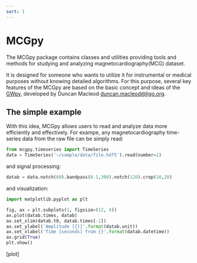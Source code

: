 ```yaml
---
sort: 1
---
```


# MCGpy

The MCGpy package contains classes and utilities providing tools and methods for studying and analyzing magnetocardiography(MCG) dataset. 

It is designed for someone who wants to utilize it for instrumental or medical purposes without knowing detailed algorithms. For this purpose, several key features of the MCGpy are based on the basic concept and ideas of the [GWpy](https://github.com/gwpy/gwpy), developed by Duncan Macleod <duncan.macleod@ligo.org>.

## The simple example

With this idea, MCGpy allows users to read and analyze data more efficiently and effectively. For exampe, any magnetocardiography time-series data from the raw file can be simply read:

```python
from mcgpy.timeseries import TimeSeries
data = TimeSeries('~/sample/data/file.hdf5').read(number=1)
```

and signal processing:

```python
datab = data.notch(60).bandpass(0.1,300).notch(120).crop(10,20)
```

and visualization:
```python
import matplotlib.pyplot as plt

fig, ax = plt.subplots(1, figsize=(12, 4))
ax.plot(datab.times, datab)
ax.set_xlim(datab.t0, datab.times[-1])
ax.set_ylabel('Amplitude [{}]'.format(datab.unit))
ax.set_xlabel('Time [seconds] from {}'.format(datab.datetime))
ax.grid(True)
plt.show() 
```

[plot]
